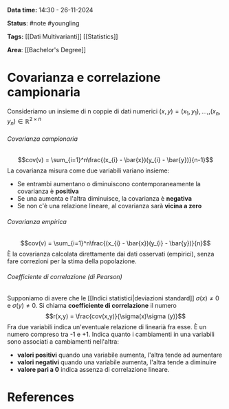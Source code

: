 **Data time:** 14:30 - 26-11-2024

**Status**: #note #youngling 

**Tags:** [[Dati Multivarianti]] [[Statistics]]

**Area**: [[Bachelor's Degree]]
# Covarianza e correlazione campionaria

Consideriamo un insieme di n coppie di dati numerici $(x, y) = (x_1, y_1), ...,, (x_n, y_n) \in \mathbb{R}^{2\times n}$ 
###### Covarianza campionaria
$$cov(v) = \sum_{i=1}^n\frac{(x_{i} - \bar{x})(y_{i} - \bar{y})}{n-1}$$
La covarianza misura come due variabili variano insieme:
- Se entrambi aumentano o diminuiscono contemporaneamente la covarianza è **positiva**
- Se una aumenta e l'altra diminuisce, la covarianza è **negativa**
- Se non c'è una relazione lineare, al covarianza sarà **vicina a zero**
###### Covarianza empirica
$$cov(v) = \sum_{i=1}^n\frac{(x_{i} - \bar{x})(y_{i} - \bar{y})}{n}$$
È la covarianza calcolata direttamente dai dati osservati (empirici), senza fare correzioni per la stima della popolazione.
###### Coefficiente di correlazione (di Pearson)
Supponiamo di avere che le [[Indici statistici|deviazioni standard]] $\sigma(x) \neq 0$ e $\sigma(y) \neq 0$. Si chiama **coefficiente di correlazione** il numero
$$r(x,y) = \frac{cov(x,y)}{\sigma(x)\sigma (y)}$$
Fra due variabili indica un'eventuale relazione di linearià fra esse. È un numero compreso tra -1 e +1. Indica quanto i cambiamenti in una variabili sono associati a cambiamenti nell'altra:
- **valori positivi** quando una variabile aumenta, l'altra tende ad aumentare
- **valori negativi** quando una variabile aumenta, l'altra tende a diminuire
- **valore pari a 0** indica assenza di correlazione lineare.

# References